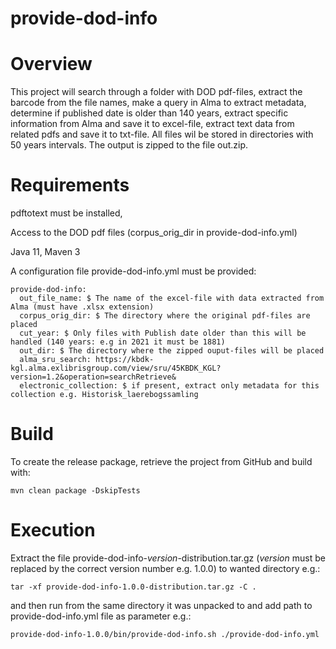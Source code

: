 # provide-dod-info

# Overview
This project will search through a folder with DOD pdf-files, extract the barcode from the file names,
make a query in Alma to extract metadata, determine if published date is older than 140 years, extract specific
information from Alma and save it to excel-file, extract text data from related pdfs and save it to txt-file.
All files wil be stored in directories with 50 years intervals.
The output is zipped to the file out.zip.



# Requirements
pdftotext must be installed,

Access to the DOD pdf files (corpus_orig_dir in provide-dod-info.yml)

Java 11, Maven 3

A configuration file provide-dod-info.yml must be provided: 
```
provide-dod-info:
  out_file_name: $ The name of the excel-file with data extracted from Alma (must have .xlsx extension) 
  corpus_orig_dir: $ The directory where the original pdf-files are placed
  cut_year: $ Only files with Publish date older than this will be handled (140 years: e.g in 2021 it must be 1881)
  out_dir: $ The directory where the zipped ouput-files will be placed
  alma_sru_search: https://kbdk-kgl.alma.exlibrisgroup.com/view/sru/45KBDK_KGL?version=1.2&operation=searchRetrieve&
  electronic_collection: $ if present, extract only metadata for this collection e.g. Historisk_laerebogssamling

```
# Build
To create the release package, retrieve the project from GitHub and build with:
```
mvn clean package -DskipTests
```
# Execution
Extract the file provide-dod-info-*version*-distribution.tar.gz (*version* must be replaced by the correct version number e.g. 1.0.0)
to wanted directory e.g.:
```
tar -xf provide-dod-info-1.0.0-distribution.tar.gz -C .
```
and then run from the same directory it was unpacked to and add path to provide-dod-info.yml file as parameter e.g.:
```
provide-dod-info-1.0.0/bin/provide-dod-info.sh ./provide-dod-info.yml
```


